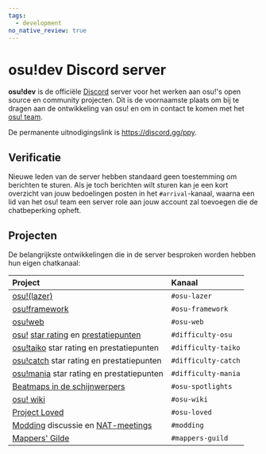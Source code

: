 ```yaml
---
tags:
  - development
no_native_review: true
---
```


# osu!dev Discord server

**osu!dev** is de officiële [Discord](https://discordapp.com) server voor het werken aan osu!'s open source en community projecten. Dit is de voornaamste plaats om bij te dragen aan de ontwikkeling van osu! en om in contact te komen met het [osu! team](/wiki/People/The_Team).

De permanente uitnodigingslink is <https://discord.gg/ppy>.

## Verificatie

Nieuwe leden van de server hebben standaard geen toestemming om berichten te sturen. Als je toch berichten wilt sturen kan je een kort overzicht van jouw bedoelingen posten in het `#arrival`-kanaal, waarna een lid van het osu! team een server role aan jouw account zal toevoegen die de chatbeperking opheft.

## Projecten

De belangrijkste ontwikkelingen die in de server besproken worden hebben hun eigen chatkanaal:

| Project | Kanaal |
| :-- | :-- |
| [osu!(lazer)](https://github.com/ppy/osu) | `#osu-lazer` |
| [osu!framework](https://github.com/ppy/osu-framework) | `#osu-framework` |
| [osu!web](https://github.com/ppy/osu-web) | `#osu-web` |
| [osu!](/wiki/Game_mode/osu!) [star rating](/wiki/Beatmapping/Star_rating) en [prestatiepunten](/wiki/Performance_points) | `#difficulty-osu` |
| [osu!taiko](/wiki/Game_mode/osu!taiko) star rating en prestatiepunten | `#difficulty-taiko` |
| [osu!catch](/wiki/Game_mode/osu!catch) star rating en prestatiepunten | `#difficulty-catch` |
| [osu!mania](/wiki/Game_mode/osu!mania) star rating en prestatiepunten | `#difficulty-mania` |
| [Beatmaps in de schijnwerpers](/wiki/Beatmap_Spotlights) | `#osu-spotlights` |
| [osu! wiki](https://github.com/ppy/osu-wiki) | `#osu-wiki` |
| [Project Loved](/wiki/Community/Project_Loved) | `#osu-loved` |
| [Modding](/wiki/Modding) discussie en [NAT-meetings](/wiki/Modding/NAT_meetings) | `#modding` |
| [Mappers' Gilde](/wiki/Community/Mappers_Guild) | `#mappers-guild` |
